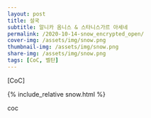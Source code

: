 ```yaml
---
layout: post
title: 설국
subtitle: 알니카 옴니스 & 스타니스가르 아세네
permalink: /2020-10-14-snow_encrypted_open/
cover-img: /assets/img/snow.png
thumbnail-img: /assets/img/snow.png
share-img: /assets/img/snow.png
tags: [CoC, 벨탄]
---
```



[CoC]


{% include_relative snow.html %}

<body>
    <p style="width:100px;height:680px">coc</p>
</body>

